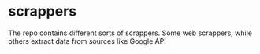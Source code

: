 # scrappers
The repo contains different sorts of scrappers. Some web scrappers, while others extract data from sources like Google API
